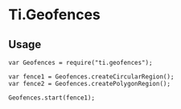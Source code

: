 # Ti.Geofences

## Usage

```
var Geofences = require("ti.geofences");

var fence1 = Geofences.createCircularRegion();
var fence2 = Geofences.createPolygonRegion();

Geofences.start(fence1);

```
